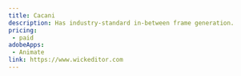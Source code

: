 ```yaml
---
title: Cacani
description: Has industry-standard in-between frame generation.
pricing:
 - paid
adobeApps:
 - Animate
link: https://www.wickeditor.com
---
```

